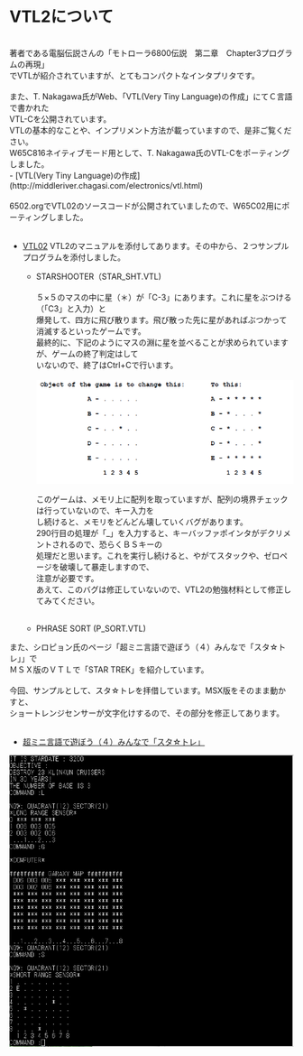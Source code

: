 # VTL2について
<br>
著者である電脳伝説さんの「モトローラ6800伝説　第二章　Chapter3プログラムの再現」<br>
でVTLが紹介されていますが、とてもコンパクトなインタプリタです。<br>
<br>
また、T. Nakagawa氏がWeb、「VTL(Very Tiny Language)の作成」にてＣ言語で書かれた<br>
VTL-Cを公開されています。<br>
VTLの基本的なことや、インプリメント方法が載っていますので、是非ご覧ください。<br>
W65C816ネイティブモード用として、T. Nakagawa氏のVTL-Cをポーティングしました。<br>
- [VTL(Very Tiny Language)の作成](http://middleriver.chagasi.com/electronics/vtl.html)<br>
<br>
6502.orgでVTL02のソースコードが公開されていましたので、W65C02用にポーティングしました。<br>
<br>

- [VTL02](http://6502.org/source/interpreters/vtl02.htm)
  VTL2のマニュアルを添付してあります。その中から、２つサンプルプログラムを添付しました。
  - STARSHOOTER（STAR_SHT.VTL)<br><Br>
    ５×５のマスの中に星（＊）が「C-3」にあります。これに星をぶつける（「C3」と入力）と<br>
    爆発して、四方に飛び散ります。飛び散った先に星があればぶつかって消滅するといったゲームです。<br>
    最終的に、下記のようにマスの淵に星を並べることが求められていますが、ゲームの終了判定はして<br>
    いないので、終了はCtrl+Cで行います。<br><br>
    ![](../photo/starshot.png)
    
    このゲームは、メモリ上に配列を取っていますが、配列の境界チェックは行っていないので、キー入力を<br>
    し続けると、メモリをどんどん壊していくバグがあります。<br>
    290行目の処理が「_」を入力すると、キーバッファポインタがデクリメントされるので、恐らくＢＳキーの<br>
    処理だと思います。これを実行し続けると、やがてスタックや、ゼロページを破壊して暴走しますので、<br>
    注意が必要です。<br>
    あえて、このバグは修正していないので、VTL2の勉強材料として修正してみてください。<br><br>
    
  - PHRASE SORT (P_SORT.VTL)



また、シロピョン氏のページ「超ミニ言語で遊ぼう（４）みんなで「スタ☆トレ」」で<br>
ＭＳＸ版のＶＴＬで「STAR TREK」を紹介しています。<br>
<br>
今回、サンプルとして、スタ☆トレを拝借しています。MSX版をそのまま動かすと、<br>
ショートレンジセンサーが文字化けするので、その部分を修正してあります。<br>
<br>

- [超ミニ言語で遊ぼう（４）みんなで「スタ☆トレ」](https://ameblo.jp/siropyon/entry-11917965564.html)<br>

![photo 1](../photo/STATRE.png)
